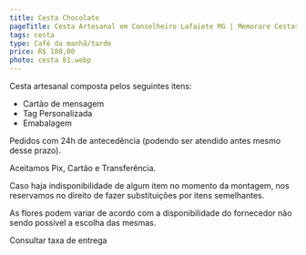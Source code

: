 ```yaml
---
title: Cesta Chocolate
pageTitle: Cesta Artesanal em Conselheiro Lafaiete MG | Memorare Cestas
tags: cesta
type: Café da manhã/tarde
price: R$ 180,00
photo: cesta 81.webp
---
```

Cesta artesanal composta pelos seguintes itens:

- Cartão de mensagem
- Tag Personalizada
- Emabalagem


Pedidos com 24h de antecedência (podendo ser atendido antes mesmo desse prazo). 

Aceitamos Pix, Cartão e Transferência. 

Caso haja indisponibilidade de algum item no momento da montagem, nos reservamos no direito de fazer substituições por itens semelhantes. 

As flores podem variar de acordo com a disponibilidade do fornecedor não sendo possível a escolha das mesmas. 

Consultar taxa de entrega